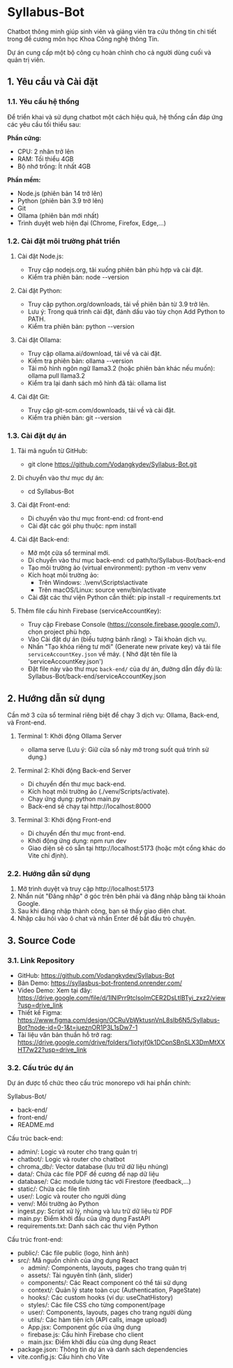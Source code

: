 # Syllabus-Bot

Chatbot thông minh giúp sinh viên và giảng viên tra cứu thông tin chi tiết trong đề cương môn học Khoa Công nghệ thông Tin.

Dự án cung cấp một bộ công cụ hoàn chỉnh cho cả người dùng cuối và quản trị viên.

## 1. Yêu cầu và Cài đặt

### 1.1. Yêu cầu hệ thống

Để triển khai và sử dụng chatbot một cách hiệu quả, hệ thống cần đáp ứng các yêu cầu tối thiểu sau:

**Phần cứng:**
- CPU: 2 nhân trở lên
- RAM: Tối thiểu 4GB
- Bộ nhớ trống: Ít nhất 4GB

**Phần mềm:**
- Node.js (phiên bản 14 trở lên)
- Python (phiên bản 3.9 trở lên)
- Git
- Ollama (phiên bản mới nhất)
- Trình duyệt web hiện đại (Chrome, Firefox, Edge,...)

### 1.2. Cài đặt môi trường phát triển

1. Cài đặt Node.js:
   - Truy cập nodejs.org, tải xuống phiên bản phù hợp và cài đặt.
   - Kiểm tra phiên bản: node --version

2. Cài đặt Python:
   - Truy cập python.org/downloads, tải về phiên bản từ 3.9 trở lên.
   - Lưu ý: Trong quá trình cài đặt, đánh dấu vào tùy chọn Add Python to PATH.
   - Kiểm tra phiên bản: python --version

3. Cài đặt Ollama:
   - Truy cập ollama.ai/download, tải về và cài đặt.
   - Kiểm tra phiên bản: ollama --version
   - Tải mô hình ngôn ngữ llama3.2 (hoặc phiên bản khác nếu muốn): ollama pull llama3.2
   - Kiểm tra lại danh sách mô hình đã tải: ollama list

4. Cài đặt Git:
   - Truy cập git-scm.com/downloads, tải về và cài đặt.
   - Kiểm tra phiên bản: git --version

### 1.3. Cài đặt dự án

1. Tải mã nguồn từ GitHub:
   - git clone https://github.com/Vodangkydev/Syllabus-Bot.git

2. Di chuyển vào thư mục dự án:
   - cd Syllabus-Bot

3. Cài đặt Front-end:
   - Di chuyển vào thư mục front-end: cd front-end
   - Cài đặt các gói phụ thuộc: npm install

4. Cài đặt Back-end:
   - Mở một cửa sổ terminal mới.
   - Di chuyển vào thư mục back-end: cd path/to/Syllabus-Bot/back-end
   - Tạo môi trường ảo (virtual environment): python -m venv venv
   - Kích hoạt môi trường ảo:
     - Trên Windows: .\venv\Scripts\activate
     - Trên macOS/Linux: source venv/bin/activate
   - Cài đặt các thư viện Python cần thiết: pip install -r requirements.txt

5. Thêm file cấu hình Firebase (serviceAccountKey):
   - Truy cập Firebase Console (https://console.firebase.google.com/), chọn project phù hợp.
   - Vào Cài đặt dự án (biểu tượng bánh răng) > Tài khoản dịch vụ.
   - Nhấn "Tạo khóa riêng tư mới" (Generate new private key) và tải file `serviceAccountKey.json` về máy. ( Nhớ đặt tên file là 'serviceAccountKey.json')
   - Đặt file này vào thư mục `back-end/` của dự án, đường dẫn đầy đủ là:
     Syllabus-Bot/back-end/serviceAccountKey.json
   

## 2. Hướng dẫn sử dụng

Cần mở 3 cửa sổ terminal riêng biệt để chạy 3 dịch vụ: Ollama, Back-end, và Front-end.

1. Terminal 1: Khởi động Ollama Server
   - ollama serve
   (Lưu ý: Giữ cửa sổ này mở trong suốt quá trình sử dụng.)

2. Terminal 2: Khởi động Back-end Server
   - Di chuyển đến thư mục back-end.
   - Kích hoạt môi trường ảo (./venv/Scripts/activate).
   - Chạy ứng dụng: python main.py
   - Back-end sẽ chạy tại http://localhost:8000

3. Terminal 3: Khởi động Front-end
   - Di chuyển đến thư mục front-end.
   - Khởi động ứng dụng: npm run dev
   - Giao diện sẽ có sẵn tại http://localhost:5173 (hoặc một cổng khác do Vite chỉ định).

### 2.2. Hướng dẫn sử dụng

1. Mở trình duyệt và truy cập http://localhost:5173
2. Nhấn nút "Đăng nhập" ở góc trên bên phải và đăng nhập bằng tài khoản Google.
3. Sau khi đăng nhập thành công, bạn sẽ thấy giao diện chat.
4. Nhập câu hỏi vào ô chat và nhấn Enter để bắt đầu trò chuyện.

## 3. Source Code

### 3.1. Link Repository

- GitHub: https://github.com/Vodangkydev/Syllabus-Bot
- Bản Demo: https://syllasbus-bot-frontend.onrender.com/
- Video Demo: Xem tại đây: https://drive.google.com/file/d/1lNlPrr9tclsolmCER2DsLtlBTyi_zxz2/view?usp=drive_link
- Thiết kế Figma: https://www.figma.com/design/OCRuVbWktusnVnL8sIb6N5/Syllabus-Bot?node-id=0-1&t=iueznOR1P3L1sDw7-1
- Tài liệu văn bản thuần hỗ trở rag: https://drive.google.com/drive/folders/1iotyjf0k1DCpnSBnSLX3DmMtXXHT7w22?usp=drive_link

### 3.2. Cấu trúc dự án

Dự án được tổ chức theo cấu trúc monorepo với hai phần chính:

Syllabus-Bot/
- back-end/
- front-end/
- README.md

Cấu trúc back-end:
- admin/: Logic và router cho trang quản trị
- chatbot/: Logic và router cho chatbot
- chroma_db/: Vector database (lưu trữ dữ liệu nhúng)
- data/: Chứa các file PDF đề cương để nạp dữ liệu
- database/: Các module tương tác với Firestore (feedback,...)
- static/: Chứa các file tĩnh
- user/: Logic và router cho người dùng
- venv/: Môi trường ảo Python
- ingest.py: Script xử lý, nhúng và lưu trữ dữ liệu từ PDF
- main.py: Điểm khởi đầu của ứng dụng FastAPI
- requirements.txt: Danh sách các thư viện Python

Cấu trúc front-end:
- public/: Các file public (logo, hình ảnh)
- src/: Mã nguồn chính của ứng dụng React
  - admin/: Components, layouts, pages cho trang quản trị
  - assets/: Tài nguyên tĩnh (ảnh, slider)
  - components/: Các React component có thể tái sử dụng
  - context/: Quản lý state toàn cục (Authentication, PageState)
  - hooks/: Các custom hooks (ví dụ: useChatHistory)
  - styles/: Các file CSS cho từng component/page
  - user/: Components, layouts, pages cho trang người dùng
  - utils/: Các hàm tiện ích (API calls, image upload)
  - App.jsx: Component gốc của ứng dụng
  - firebase.js: Cấu hình Firebase cho client
  - main.jsx: Điểm khởi đầu của ứng dụng React
- package.json: Thông tin dự án và danh sách dependencies
- vite.config.js: Cấu hình cho Vite 
